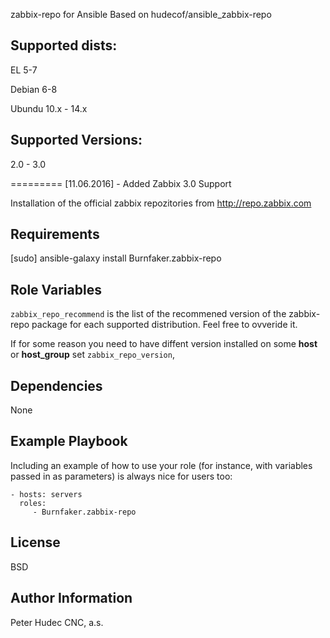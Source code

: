 zabbix-repo for Ansible Based on hudecof/ansible_zabbix-repo

Supported dists:
--
EL 5-7

Debian 6-8

Ubundu 10.x - 14.x



Supported Versions:
--
2.0 - 3.0


=========
[11.06.2016] - Added Zabbix 3.0 Support

Installation of the official zabbix repozitories from http://repo.zabbix.com

Requirements
------------

[sudo] ansible-galaxy install Burnfaker.zabbix-repo

Role Variables
--------------

`zabbix_repo_recommend` is the list of the recommened version of the zabbix-repo package for each supported distribution. Feel free to ovveride it.

If for some reason you need to have diffent version installed on some **host** or **host_group** set `zabbix_repo_version`,

Dependencies
------------

None

Example Playbook
----------------

Including an example of how to use your role (for instance, with variables passed in as parameters) is always nice for users too:

    - hosts: servers
      roles:
         - Burnfaker.zabbix-repo
		 
License
-------

BSD

Author Information
------------------

Peter Hudec
CNC, a.s.

